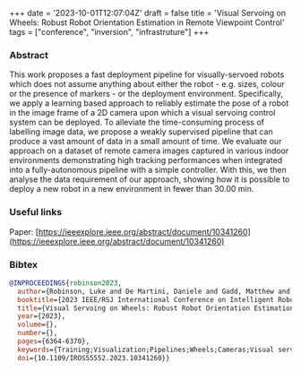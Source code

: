 +++
date = '2023-10-01T12:07:04Z'
draft = false
title = 'Visual Servoing on Wheels: Robust Robot Orientation Estimation in Remote Viewpoint Control'
tags = ["conference", "inversion", "infrastruture"]
+++

### Abstract
This work proposes a fast deployment pipeline for visually-servoed robots which does not assume anything about either the robot - e.g. sizes, colour or the presence of markers - or the deployment environment.
Specifically, we apply a learning based approach to reliably estimate the pose of a robot in the image frame of a 2D camera upon which a visual servoing control system can be deployed.
To alleviate the time-consuming process of labelling image data, we propose a weakly supervised pipeline that can produce a vast amount of data in a small amount of time.
We evaluate our approach on a dataset of remote camera images captured in various indoor environments demonstrating high tracking performances when integrated into a fully-autonomous pipeline with a simple controller.
With this, we then analyse the data requirement of our approach, showing how it is possible to deploy a new robot in a new environment in fewer than 30.00 min.

### Useful links
Paper: [https://ieeexplore.ieee.org/abstract/document/10341260](https://ieeexplore.ieee.org/abstract/document/10341260)

### Bibtex 

``` bibtex
@INPROCEEDINGS{robinson2023,
  author={Robinson, Luke and De Martini, Daniele and Gadd, Matthew and Newman, Paul},
  booktitle={2023 IEEE/RSJ International Conference on Intelligent Robots and Systems (IROS)}, 
  title={Visual Servoing on Wheels: Robust Robot Orientation Estimation in Remote Viewpoint Control}, 
  year={2023},
  volume={},
  number={},
  pages={6364-6370},
  keywords={Training;Visualization;Pipelines;Wheels;Cameras;Visual servoing;Mobile robots;Cloud Robotics;Visual Servoing;Deep Learning},
  doi={10.1109/IROS55552.2023.10341260}}
```
